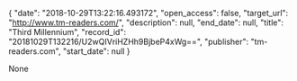 {
  "date": "2018-10-29T13:22:16.493172", 
  "open_access": false, 
  "target_url": "http://www.tm-readers.com/", 
  "description": null, 
  "end_date": null, 
  "title": "Third Millennium", 
  "record_id": "20181029T132216/U2wQIVriHZHh9BjbeP4xWg==", 
  "publisher": "tm-readers.com", 
  "start_date": null
}

None